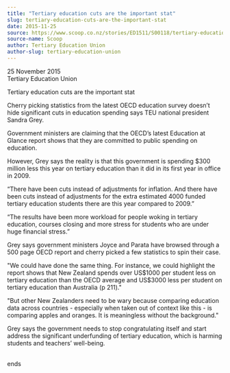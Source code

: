 ```yaml
---
title: "Tertiary education cuts are the important stat"
slug: tertiary-education-cuts-are-the-important-stat
date: 2015-11-25
source: https://www.scoop.co.nz/stories/ED1511/S00118/tertiary-education-cuts-are-the-important-stat.htm
source-name: Scoop
author: Tertiary Education Union
author-slug: tertiary-education-union
---
```


<p>25 November 2015<br>Tertiary Education Union</p>

<p>Tertiary
education cuts are the important stat</p>

<p>Cherry picking statistics from the
latest OECD education survey doesn’t hide significant cuts
in education spending says TEU national president Sandra
Grey.</p>

<p>Government ministers are claiming that the OECD’s
latest Education at Glance report shows that
they are committed to public spending on
education.</p>

<p>However, Grey says the reality is that this
government is spending $300 million less this year on tertiary
education than it did in its first year in office in
2009.</p>

<p>“There have been cuts instead of adjustments for
inflation. And there have been cuts instead of adjustments
for the extra estimated 4000 funded tertiary education
students there are this year compared to 2009.”</p>

<p>“The
results have been more workload for people woking in
tertiary education, courses closing and more stress for
students who are under huge financial stress.”</p>

<p>Grey says
government ministers Joyce and Parata have browsed through a
500 page OECD report and cherry picked a few statistics to
spin their case.</p>

<p>"We could have done the same thing. For
instance, we could highlight the report shows that New
Zealand spends over US$1000 per student less on tertiary
education than the OECD average and US$3000 less per student
on tertiary education than Australia (p 211)."<p>

<p>"But other
New Zealanders need to be wary because comparing education
data across countries - especially when taken out of context
like this - is comparing apples and oranges. It is
meaningless without the background."</p>

<p>Grey says the
government needs to stop congratulating itself and start
address the significant underfunding of tertiary education,
which is harming students and teachers’
well-being.</p>

<p><br>ends<p>

